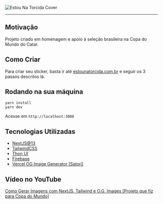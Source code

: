 ![Estou Na Torcida Cover](http://estou-na-torcida.vercel.app/og-image.png)

---

## Motivação

Projeto criado em homenagem e apoio à seleção brasileira na Copa do Mundo do Catar.

## Como Criar

Para criar seu sticker, basta ir até [estounatorcida.com.br](estounatorcida.com.br) e seguir os 3 passos descritos lá.

## Rodando na sua máquina

```
yarn install
yarn dev
```

Acesse em `http://localhost:3000`

## Tecnologias Utilizadas

- [NextJS@13](https://nextjs.org/)
- [TailwindCSS](https://tailwindcss.com/)
- [Thon UI](https://www.thonlabs.io/)
- [Firebase](https://firebase.google.com/)
- [Vercel OG Image Generator (Satori)](https://vercel.com/docs/concepts/functions/edge-functions/og-image-generation)

## Vídeo no YouTube

[Como Gerar Imagens com NextJS, Tailwind e O.G. Images [Projeto que fiz para Copa do Mundo]](https://youtu.be/hlqOOD8UfQI)
